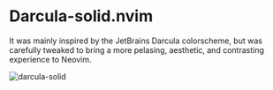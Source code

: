 # Darcula-solid.nvim
It was mainly inspired by the JetBrains Darcula colorscheme, but was carefully tweaked to bring a more pelasing, aesthetic, and contrasting experience to Neovim.

![darcula-solid](https://raw.githubusercontent.com/briones-gabriel/darcula-solid.nvim/main/resources/darcula-solid-example.png)
